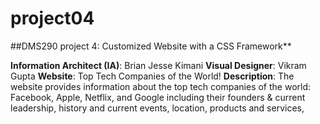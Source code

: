 # project04
##DMS290 project 4: Customized Website with a CSS Framework**

**Information Architect (IA)**: Brian Jesse Kimani
**Visual Designer**: Vikram Gupta
**Website**: Top Tech Companies of the World!
**Description**: The website provides information about the top tech companies of the world: Facebook, Apple, Netflix, and Google including their founders & current leadership, history and current events, location, products and services, 
<!--stackedit_data:
eyJoaXN0b3J5IjpbMTMyNDc0NzU1MV19
-->